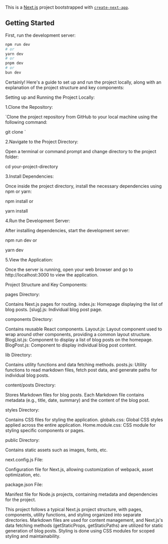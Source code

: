 This is a [Next.js](https://nextjs.org/) project bootstrapped with [`create-next-app`](https://github.com/vercel/next.js/tree/canary/packages/create-next-app).

## Getting Started

First, run the development server:

```bash
npm run dev
# or
yarn dev
# or
pnpm dev
# or
bun dev
```

Certainly! Here's a guide to set up and run the project locally, along with an explanation of the project structure and key components:

Setting up and Running the Project Locally:

 1.Clone the Repository:

`Clone the project repository from GitHub to your local machine using the following command:

git clone <repository-url>`

 2.Navigate to the Project Directory:

Open a terminal or command prompt and change directory to the project folder:

cd your-project-directory

 3.Install Dependencies:

Once inside the project directory, install the necessary dependencies using npm or yarn:

npm install
or

yarn install

 4.Run the Development Server:

After installing dependencies, start the development server:

npm run dev
or

yarn dev

 5.View the Application:

 Once the server is running, open your web browser and go to http://localhost:3000 to view the application.

Project Structure and Key Components:

 pages Directory:

  Contains Next.js pages for routing.
  index.js: Homepage displaying the list of blog posts.
  [slug].js: Individual blog post page.
  
components Directory:

  Contains reusable React components.
  Layout.js: Layout component used to wrap around other components, providing a common layout structure.
  BlogList.js: Component to display a list of blog posts on the homepage.
  BlogPost.js: Component to display individual blog post content.
  
lib Directory:
  
  Contains utility functions and data fetching methods.
  posts.js: Utility functions to read markdown files, fetch post data, and generate paths for individual blog posts.
  
content/posts Directory:

  Stores Markdown files for blog posts.
  Each Markdown file contains metadata (e.g., title, date, summary) and the content of the blog post.
  
styles Directory:

  Contains CSS files for styling the application.
  globals.css: Global CSS styles applied across the entire application.
  Home.module.css: CSS module for styling specific components or pages.
  
public Directory:

  Contains static assets such as images, fonts, etc.
  
next.config.js File:

  Configuration file for Next.js, allowing customization of webpack, asset optimization, etc.
  
package.json File:

  Manifest file for Node.js projects, containing metadata and dependencies for the project.
  
This project follows a typical Next.js project structure, with pages, components, utility functions, and styling organized into separate directories. Markdown files are used for content management, and Next.js's data fetching methods (getStaticProps, getStaticPaths) are utilized for static generation of blog posts. Styling is done using CSS modules for scoped styling and maintainability.
